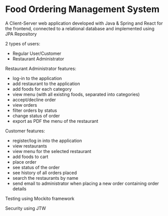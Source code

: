 # Food Ordering Management System

A Client-Server web application developed with Java & Spring and React for the frontend, connected to a relational database and implemented using JPA Repository

2 types of users:
- Regular User/Customer
- Restaurant Administrator

Restaurant Administrator features:
  + log-in to the application
  + add restaurant to the application
  + add foods for each category
  + view menu (with all existing foods, separated into categories)
  + accept/decline order
  + view orders 
  + filter orders by status
  + change status of order
  + export as PDF the menu of the restaurant
      
Customer features:
  + register/log in into the application
  + view restaurants
  + view menu for the selected restaurant
  + add foods to cart
  + place order
  + see status of the order
  + see history of all orders placed
  + search the restaurants by name
  + send email to administrator when placing a new order containing order details

 Testing using Mockito framework

 Security using JTW
